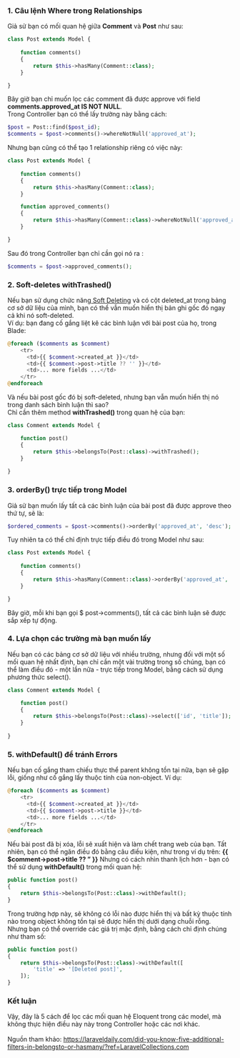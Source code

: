 ### 1. Câu lệnh Where trong Relationships
Giả sử bạn có mối quan hệ giữa **Comment** và **Post** như sau:
```php
class Post extends Model {
    
    function comments() 
    {
        return $this->hasMany(Comment::class);
    }

}
```
Bây giờ bạn chỉ muốn lọc các comment đã được approve với field **comments.approved_at IS NOT NULL**.<br>
Trong Controller bạn có thể lấy trường này bằng cách:
```php
$post = Post::find($post_id);
$comments = $post->comments()->whereNotNull('approved_at');
```
Nhưng bạn cũng có thể tạo 1 relationship riêng có việc này:
```php
class Post extends Model {
    
    function comments() 
    {
        return $this->hasMany(Comment::class);
    }

    function approved_comments()
    {
        return $this->hasMany(Comment::class)->whereNotNull('approved_at');
    }

}
```
Sau đó trong Controller bạn chỉ cần gọi nó ra :
```php
$comments = $post->approved_comments();
```
### 2. Soft-deletes withTrashed()
Nếu bạn sử dụng chức năng[ Soft Deleting](https://laravel.com/docs/5.7/eloquent#soft-deleting) và có cột deleted_at trong bảng cơ sở dữ liệu của mình, bạn có thể vẫn muốn hiển thị bản ghi gốc đó ngay cả khi nó soft-deleted.<br>
Ví dụ: bạn đang cố gắng liệt kê các bình luận với bài post của họ, trong Blade:
```php
@foreach ($comments as $comment)
    <tr>
      <td>{{ $comment->created_at }}</td>
      <td>{{ $comment->post->title ?? '' }}</td>
      <td>... more fields ...</td>
    </tr>
@endforeach
```
Và nếu bài post gốc đó bị soft-deleted, nhưng bạn vẫn muốn hiển thị nó trong danh sách bình luận thì sao?<br>
Chỉ cần thêm method **withTrashed()** trong quan hệ của bạn:
```php
class Comment extends Model {

    function post()
    {
        return $this->belongsTo(Post::class)->withTrashed();
    }
 
}
```
### 3.  orderBy() trực tiếp trong Model
Giả sử bạn muốn lấy tất cả các bình luận của bài post đã được approve theo thứ tự, sẽ là:
```php
$ordered_comments = $post->comments()->orderBy('approved_at', 'desc');
```
Tuy nhiên ta có thể chỉ định trực tiếp điều đó trong Model như sau:
```php
class Post extends Model {
    
    function comments() 
    {
        return $this->hasMany(Comment::class)->orderBy('approved_at', 'desc');
    }

}
```
Bây giờ, mỗi khi bạn gọi $ post->comments(), tất cả các bình luận sẽ được sắp xếp tự động.
### 4. Lựa chọn các trường mà bạn muốn lấy
Nếu bạn có các bảng cơ sở dữ liệu với nhiều trường, nhưng đối với một số mối quan hệ nhất định, bạn chỉ cần một vài trường trong số chúng, bạn có thể làm điều đó - một lần nữa - trực tiếp trong Model, bằng cách sử dụng phương thức select().
```php
class Comment extends Model {

    function post()
    {
        return $this->belongsTo(Post::class)->select(['id', 'title']);
    }
 
}
```
### 5. withDefault() để tránh Errors
Nếu bạn cố gắng tham chiếu thực thể parent không tồn tại nữa, bạn sẽ gặp lỗi, giống như cố gắng lấy thuộc tính của non-object. Ví dụ:
```php
@foreach ($comments as $comment)
    <tr>
      <td>{{ $comment->created_at }}</td>
      <td>{{ $comment->post->title }}</td>
      <td>... more fields ...</td>
    </tr>
@endforeach
```
Nếu bài post đã bị xóa, lỗi sẽ xuất hiện và làm chết trang web của bạn. Tất nhiên, bạn có thể ngăn điều đó bằng câu điều kiện, như trong ví dụ trên: **{{ $comment->post->title  ??  ” }}** Nhưng có cách nhìn thanh lịch hơn - bạn có thể sử dụng **withDefault()** trong mối quan hệ:
```php
public function post()
{
    return $this->belongsTo(Post::class)->withDefault();
}
```
Trong trường hợp này, sẽ không có lỗi nào được hiển thị và bất kỳ thuộc tính nào trong object không tồn tại sẽ được hiển thị dưới dạng chuỗi rỗng.<br>
Nhưng bạn có thể override các giá trị mặc định, bằng cách chỉ định chúng như tham số:
```php
public function post()
{
    return $this->belongsTo(Post::class)->withDefault([
        'title' => '[Deleted post]',
    ]);
}
```
### Kết luận
Vậy, đây là 5 cách để lọc các mối quan hệ Eloquent trong các model, mà không thực hiện điều này này trong Controller hoặc các nơi khác.<br><br>
Nguồn tham khảo: https://laraveldaily.com/did-you-know-five-additional-filters-in-belongsto-or-hasmany/?ref=LaravelCollections.com